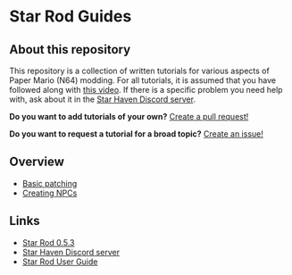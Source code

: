 # Star Rod Guides
## About this repository
This repository is a collection of written tutorials for various aspects of Paper Mario (N64) modding. For all tutorials, it is assumed that you have followed along with [this video](https://www.youtube.com/watch?v=BmME1I_T9Pw). If there is a specific problem you need help with, ask about it in the [Star Haven Discord server][starhaven].

__Do you want to add tutorials of your own?__ [Create a pull request!](https://github.com/Wrymouth/star-rod-guides/pulls)

__Do you want to request a tutorial for a broad topic?__ [Create an issue!](https://github.com/Wrymouth/star-rod-guides/issues)

## Overview
- [Basic patching](PATCHING.md)
- [Creating NPCs](NPCS.md)

## Links
- [Star Rod 0.5.3](https://drive.google.com/file/d/1OUHnb9T7m_aVm-WJY3mmEgFS_DU0F2je/)
- [Star Haven Discord server][starhaven]
- [Star Rod User Guide](https://docs.google.com/document/d/1LxtBXDAsYmlgKBng7XCKrXYWl1oKg6dZQU3ljoe8axc/)

[starhaven]: https://discord.gg/star-haven
